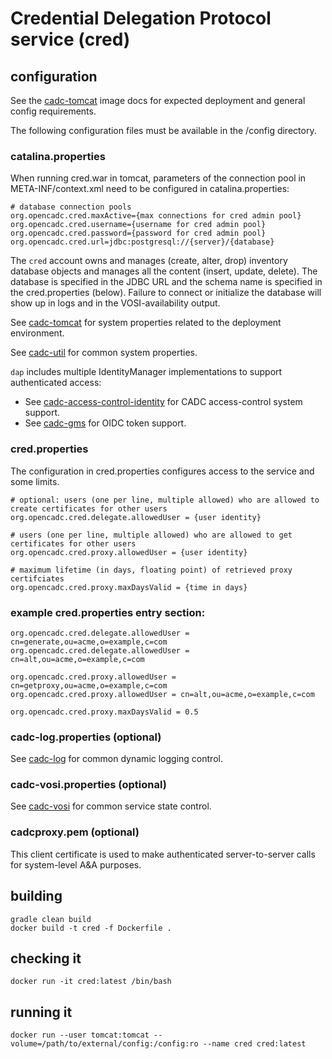 # Credential Delegation Protocol service (cred)

## configuration
See the <a href="https://github.com/opencadc/docker-base/tree/master/cadc-tomcat">cadc-tomcat</a> image docs 
for expected deployment and general config requirements.

The following configuration files must be available in the /config directory.

### catalina.properties
When running cred.war in tomcat, parameters of the connection pool in META-INF/context.xml need
to be configured in catalina.properties:
```
# database connection pools
org.opencadc.cred.maxActive={max connections for cred admin pool}
org.opencadc.cred.username={username for cred admin pool}
org.opencadc.cred.password={password for cred admin pool}
org.opencadc.cred.url=jdbc:postgresql://{server}/{database}
```

The `cred` account owns and manages (create, alter, drop) inventory database objects and manages
all the content (insert, update, delete). The database is specified in the JDBC URL and the schema 
name is specified in the cred.properties (below). Failure to connect or initialize the database 
will show up in logs and in the VOSI-availability output.

See <a href="https://github.com/opencadc/docker-base/tree/master/cadc-tomcat">cadc-tomcat</a>
for system properties related to the deployment environment.

See <a href="https://github.com/opencadc/core/tree/master/cadc-util">cadc-util</a>
for common system properties.

`dap` includes multiple IdentityManager implementations to support authenticated access:
 - See <a href="https://github.com/opencadc/ac/tree/master/cadc-access-control-identity">cadc-access-control-identity</a> for CADC access-control system support.
 - See <a href="https://github.com/opencadc/ac/tree/master/cadc-gms">cadc-gms</a> for OIDC token support.

### cred.properties

The configuration in cred.properties configures access to the service and some limits.

```
# optional: users (one per line, multiple allowed) who are allowed to create certificates for other users
org.opencadc.cred.delegate.allowedUser = {user identity}

# users (one per line, multiple allowed) who are allowed to get certificates for other users
org.opencadc.cred.proxy.allowedUser = {user identity}

# maximum lifetime (in days, floating point) of retrieved proxy certifciates
org.opencadc.cred.proxy.maxDaysValid = {time in days}
```

### example cred.properties entry section:
```
org.opencadc.cred.delegate.allowedUser = cn=generate,ou=acme,o=example,c=com 
org.opencadc.cred.delegate.allowedUser = cn=alt,ou=acme,o=example,c=com

org.opencadc.cred.proxy.allowedUser = cn=getproxy,ou=acme,o=example,c=com
org.opencadc.cred.proxy.allowedUser = cn=alt,ou=acme,o=example,c=com

org.opencadc.cred.proxy.maxDaysValid = 0.5
```

### cadc-log.properties (optional)
See <a href="https://github.com/opencadc/core/tree/master/cadc-log">cadc-log</a> for common 
dynamic logging control.

### cadc-vosi.properties (optional)
See <a href="https://github.com/opencadc/reg/tree/master/cadc-vosi">cadc-vosi</a> for common 
service state control.

### cadcproxy.pem (optional)
This client certificate is used to make authenticated server-to-server calls for system-level A&A purposes.

## building
```
gradle clean build
docker build -t cred -f Dockerfile .
```

## checking it
```
docker run -it cred:latest /bin/bash
```

## running it
```
docker run --user tomcat:tomcat --volume=/path/to/external/config:/config:ro --name cred cred:latest
```


